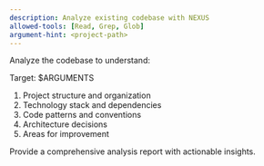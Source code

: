 ```yaml
---
description: Analyze existing codebase with NEXUS
allowed-tools: [Read, Grep, Glob]
argument-hint: <project-path>
---
```


Analyze the codebase to understand:

Target: $ARGUMENTS

1. Project structure and organization
2. Technology stack and dependencies
3. Code patterns and conventions
4. Architecture decisions
5. Areas for improvement

Provide a comprehensive analysis report with actionable insights.
